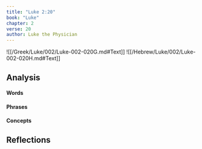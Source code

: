 ```yaml
---
title: "Luke 2:20"
book: "Luke"
chapter: 2
verse: 20
author: Luke the Physician
---
```

![[/Greek/Luke/002/Luke-002-020G.md#Text]]
![[/Hebrew/Luke/002/Luke-002-020H.md#Text]]

## Analysis

#### Words

#### Phrases

#### Concepts

## Reflections

